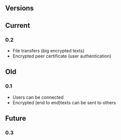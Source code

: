 Versions
---------

## Current

### 0.2
- File transfers (big encrypted texts)
- Encrypted peer certificate (user authentication)

## Old

### 0.1
- Users can be connected
- Encrypted (end to end)texts can be sent to others

## Future

### 0.3

